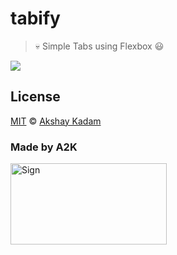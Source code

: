 # tabify

> :skull: Simple Tabs using Flexbox :smiley:

![](http://imgur.com/2bUkzRz.png)

## License

[MIT](LICENSE.md) © [Akshay Kadam](https://github.com/deadcoder0904)

### Made by A2K

<img src="http://imgur.com/jfmA33n.png" alt="Sign" width=250 height=130 />
